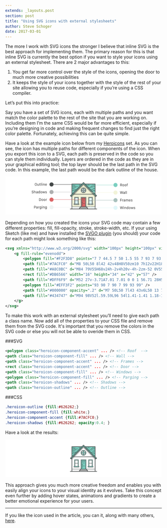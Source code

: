```yaml
---
extends: _layouts.post
section: post
title: "Using SVG icons with external stylesheets"
author: Steve Schoger
date: 2017-03-01
---
```



The more I work with SVG icons the stronger I believe that inline SVG is the best approach for implementing them. The primary reason for this is that inline SVG is currently the best option if you want to style your icons using an external stylesheet. There are 2 major advantages to this:


1. You get far more control over the style of the icons, opening the door to much more creative possibilities
2. It keeps the style of your icons together with the style of the rest of your site allowing you to reuse code, especially if you’re using a CSS compiler. 

Let’s put this into practice: 


Say you have a set of SVG icons, each with multiple paths and you want match the color palette to the rest of the site that you are working on. Including them I’m the same CSS would be far more efficient, especially if you’re designing in code and making frequent changes to find just the right color palette. Fortunately, achieving this can be quite simple. 

Have a look at the example icon below from my [Heroicons](http://www.heroicons.com) set. As you can see, the icon has multiple paths for different components of the icon. When you export this icon to a SVG, each path is preserved in the code so you can style them individually. Layers are ordered in the code as they are in your graphical editing tool; the top layer should be the last path in the SVG code. In this example, the last path would be the dark outline of the house.

![Icon with multiple paths](/img/using-svg-icons-with-external-stylesheets/01-multiple-paths.png) 

Depending on how you created the icons your SVG code may contain a few different properties: fill, fill-opacity, stroke, stroke-width, etc. If your using Sketch (like me) and have installed the [SVGO plugin](https://www.sketchapp.com/extensions/plugins/svgo-compressor/) (you should) your code for each path might look something like this:

```xml
<svg xmlns="http://www.w3.org/2000/svg" width="100px" height="100px" viewBox="0 0 100 100" class="heroicon-home heroicon heroicon-lg">
    <g fill-rule="evenodd">
        <polygon fill="#F2F3D8" points="7 7 44.5 7 50 1.5 55 7 93 7 93 44 99 50 96 53 50 7 4 53 1 50 7 44" />
        <path fill="#7ACFC0" d="M8 50L50 8l42 42v48H8V50zm10 7h12v22H18V57zm52 0h12v22H70V57zM50 38a8 8 0 1 0 0-16 8 8 0 0 0 0 16z" />
        <path fill="#A8C0BC" d="M84 79V55H68v24h-2v4h20v-4h-2zm-52 0V55H16v24h-2v4h20v-4h-2zm8-24h20v36H40V55zm10-16a9 9 0 1 0 0-18 9 9 0 0 0 0 18zm2-12v-3.71A7.01 7.01 0 0 1 56.71 28H52v-1zm-8.71 1A7.01 7.01 0 0 1 48 23.29V28h-4.71zM48 36.71A7.01 7.01 0 0 1 43.29 32H48v4.71zM56.71 32A7.01 7.01 0 0 1 52 36.71V32h4.71zM18 57h12v22H18V57zm52 0h12v22H70V57z" />
        <rect fill="#DB6566" width="16" height="34" x="42" y="57" />
        <path fill="#DFF6F9" d="M52 27v-3.71A7.01 7.01 0 0 1 56.71 28H52v-1zm-8.71 1A7.01 7.01 0 0 1 48 23.29V28h-4.71zM48 36.71A7.01 7.01 0 0 1 43.29 32H48v4.71zM56.71 32A7.01 7.01 0 0 1 52 36.71V32h4.71zM18 57h12v22H18V57zm52 0h12v22H70V57z" />
        <polygon fill="#EFF3F2" points="93 90 7 90 7 99 93 99" />
        <path fill="#000000" opacity=".2" d="M7 50L50 7l43 43v6L50 13 7 56v-6zm7 33h20v2H14v-2zm52 0h20v2H66v-2z" />
        <path fill="#434747" d="M94 98V52l.59.59L96 54l1.41-1.41 1.18-1.18L100 50l-1.41-1.41L94 44V6H56l-4.59-4.59L50 0l-1.41 1.41L44 6H6v38l-4.59 4.59L0 50l1.41 1.41L2.6 52.6 4 54l1.41-1.41L6 52v46H0v2h100v-2h-6zM58 30a8.02 8.02 0 0 0-10-7.75 8.01 8.01 0 0 0 4 15.5A8.01 8.01 0 0 0 58 30zm-10-1h1v-5.93a7.06 7.06 0 0 1 2 0V29h5.93a7.06 7.06 0 0 1 0 2H51v5.93a7.06 7.06 0 0 1-2 0V31h-5.93a7.06 7.06 0 0 1 0-2H48zm4-2v-3.71A7.01 7.01 0 0 1 56.71 28H52v-1zm-8.71 1A7.01 7.01 0 0 1 48 23.29V28h-4.71zM48 36.71A7.01 7.01 0 0 1 43.29 32H48v4.71zM56.71 32A7.01 7.01 0 0 1 52 36.71V32h4.71zM50 40a10 10 0 1 0 0-20 10 10 0 0 0 0 20zm9-10a9 9 0 1 1-18 0 9 9 0 0 1 18 0zM16 56v23h-2v4h20v-4h-2V55H16v1zm15 0H17v23h1V57h12v22h1V56zm-2 23H19V69h10v10zM19 68h10V58H19v10zm14 12H15v2h18v-2zm35-24v23h-2v4h20v-4h-2V55H68v1zm1 0v23h1V57h12v22h1V56H69zm2 23V69h10v10H71zm10-11V58H71v10h10zM67 80v2h18v-2H67zm-21.5-4a1.5 1.5 0 1 0 0-3 1.5 1.5 0 0 0 0 3zM49 60v1h-3v10h-1V60h4zm6 0v1h-3v10h-1V60h4zm0 18v1h-9v8h-1v-9h10zm30-35L51.41 9.41 50 8l-1.41 1.41L15 43h70zm-71 1l-1 1h74l-1-1H14zM8 90V50l4-4h76l4 4v40H60V55H40v35H8zm55 1v3h3v4h26v-7H63zM8 98v-7h29v3h-3v4H8zm28 0h28v-2H36v2zm23-8h-1V57H42v33h-1V56h18v34zm-16 0V58h14v32H43zm18 4v-2H39v2h22zM58 8l3 3h7V9h1v2h4v1H62l7 7h7v-2h1v2h7v1H70l7 7h7v-2h1v2h2v1h-9l14 14V32h-8v-1h4v-2h1v2h3v-7h-7v-1h3v-2h1v2h3v-7H77v-1h3v-2h1v2h11v-3h-9v-1h1V9h1v2h7V8H58zM8 8h34l-3 3h-3V9h-1v2h-3v1h6L23 27h-3v-2h-1v2h-9v1h12L8 42V32h8v-3h-1v2H8v-7h8v-3h-1v2H8v-3h16v-1h-4v-2h-1v2H8v-3h22v-1H16v-2h-1v2H8v-3h12v-1h-8V9h-1v2H8V8zM4 51.17L48.59 6.6 50 5.17l1.41 1.42L96 51.17 97.17 50 50 2.83 2.83 50 4 51.17z" />
    </g>
</svg>
```

To make this work with an external stylesheet you’ll need to give each path a class name. Now add all of the properties to your CSS file and remove them from the SVG code. It's important that you remove the colors in the SVG code or else you will not be able to overide them in CSS. 

###SVG

```xml
<polygon class="heroicon-component-accent" ... /> <!-- Roof  -->
<path class="heroicon-component-fill" ... /> <!-- Wall -->
<path class="heroicon-component-accent" ... /> <!-- Frames -->
<rect class="heroicon-component-accent" ... /> <!-- Door -->
<path class="heroicon-component-fill" ... /> <!-- Windows -->
<polygon class="heroicon-component-fill" ... /> <!-- Parging -->
<path class="heroicon-shadows" ... /> <!-- Shadows -->
<path class="heroicon-outline" ... /> <!-- Outline -->
```

###CSS

```css
.heroicon-outline {fill:#626262;}
.heroicon-component-fill {fill:white;}
.heroicon-component-accent {fill:#7ACFC0;}
.heroicon-shadows {fill:#626262; opacity:0.4; }
```

Have a look at the results:

![Icon with accent colors](/img/using-svg-icons-with-external-stylesheets/02-color-results.png)

This approach gives you much more creative freedom and enables you with easily align your icons to your visual identity as it evolves. Take this concept even further by adding hover states, animations and gradients to create a better emotional experience for your users.  

---

If you like the icon used in the article, you can it, along with many others, [here](http://www.heroicons.com). 